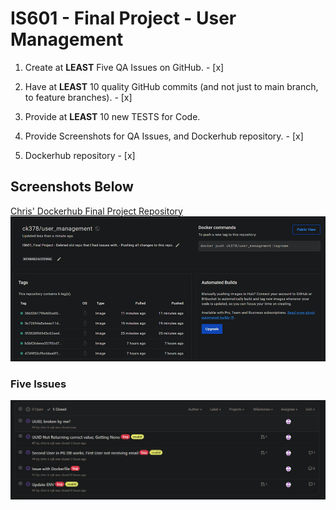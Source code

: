 # IS601 - Final Project - User Management

1.  Create at **LEAST** Five QA Issues on GitHub. - [x]

2.  Have at **LEAST** 10 quality GitHub commits (and not just to main branch, to feature branches). - [x]

3.  Provide at **LEAST** 10 new TESTS for Code.

4.  Provide Screenshots for QA Issues, and Dockerhub repository. - [x]

5.  Dockerhub repository - [x]

## Screenshots Below
[Chris' Dockerhub Final Project Repository](https://hub.docker.com/repository/docker/ck378/user_management/general)
![Final Project Dockerhub repo screenshot](/screenshots/dockerhub.png)

### Five Issues
![Five issues screenshot](/screenshots/fiveissues.png)